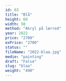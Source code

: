 ```yaml
---
id: 63
title: "Blå"
height: 60
width: 50
method: "Akryl på lærred"
year: 2022
price: "2700"
exPrice: "2700"
status: ""
fileName: "2022-blaa.jpg"
medie: "painting"
draft: "False"
slug: "blaa"
weight: "490"
---
```

